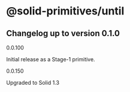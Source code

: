 # @solid-primitives/until

## Changelog up to version 0.1.0

0.0.100

Initial release as a Stage-1 primitive.

0.0.150

Upgraded to Solid 1.3


